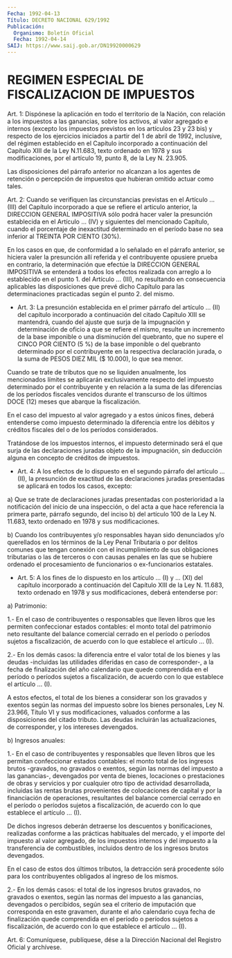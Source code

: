 ```yaml
---
Fecha: 1992-04-13
Título: DECRETO NACIONAL 629/1992
Publicación:
  Organismo: Boletín Oficial
  Fecha: 1992-04-14
SAIJ: https://www.saij.gob.ar/DN19920000629
---
```

# REGIMEN ESPECIAL DE FISCALIZACION DE IMPUESTOS

<a id="1"></a>
Art.  1:  Dispónese la aplicación en todo el territorio de la Nación, con relación  a  los  impuestos  a las ganancias, sobre los activos,  al  valor  agregado  e  internos (excepto  los  impuestos previstos  en  los  artículos  23  y 23  bis)  y  respecto  de  los ejercicios iniciados a partir del 1  de  abril  de 1992, inclusive, del régimen establecido en el Capítulo incorporado  a  continuación del Capítulo XIII de la Ley N.11.683, texto ordenado en  1978 y sus modificaciones,  por  el artículo 19, punto 8, de la Ley N.  23.905.

Las disposiciones del  párrafo  anterior no alcanzan a los agentes de retención o percepción de impuestos  que hubieran omitido actuar como tales.

<a id="2"></a>
Art. 2: Cuando se verifiquen las circunstancias previstas en el Artículo  ...  (III)  del  Capítulo incorporado a que se refiere el articulo  anterior,  la DIRECCION  GENERAL  IMPOSITIVA  sólo  podrá hacer  valer la presunción  establecida  en  el Artículo ... (IV) y siguientes  del  mencionado  Capítulo,  cuando  el   porcentaje  de inexactitud  determinado  en  el  período  base no sea inferior  al TREINTA POR CIENTO (30%).

En los casos en que, de conformidad a lo señalado  en  el  párrafo anterior,  se  hiciera  valer  la  presunción  allí  referida  y el contribuyente  opusiere  prueba  en contrario, la determinación que efectúe la DIRECCION GENERAL IMPOSITIVA  se  entenderá  a todos los efectos realizada con arreglo a lo establecido en el punto  1.  del Artículo  ...  (III),  no resultando en consecuencia aplicables las disposiciones que prevé  dicho  Capítulo  para  las determinaciones practicadas según el punto 2. del mismo.

<a id="3"></a>
* Art. 3: La presunción establecida en el primer párrafo del artículo ... (II) del capítulo incorporado a continuación del citado Capítulo XIII se mantendrá, cuando del ajuste que surja de la impugnación y determinación de oficio a que se refiere el mismo, resulte un incremento de la base imponible o una disminución del quebranto, que no supere el CINCO POR CIENTO (5 %) de la base imponible o del quebranto determinado por el contribuyente en la respectiva declaración jurada, o la suma de PESOS DIEZ MIL ($ 10.000), lo que sea menor.

Cuando se trate de tributos que no se liquiden anualmente, los mencionados límites se aplicarán exclusivamente respecto del impuesto determinado por el contribuyente y en relación a la suma de las diferencias de los períodos fiscales vencidos durante el transcurso de los últimos DOCE (12) meses que abarque la fiscalización.

En el caso del impuesto al valor agregado y a estos únicos fines, deberá entenderse como impuesto determinado la diferencia entre los débitos y créditos fiscales del o de los períodos considerados.

Tratándose de los impuestos internos, el impuesto determinado será el que surja de las declaraciones juradas objeto de la impugnación, sin deducción alguna en concepto de créditos de impuestos.

<a id="4"></a>
* Art. 4: A los efectos de lo dispuesto en el segundo párrafo del artículo ... (II), la presunción de exactitud de las declaraciones juradas presentadas se aplicará en todos los casos, excepto:

a) Que se trate de declaraciones juradas presentadas con posterioridad a la notificación del inicio de una inspección, o del acta a que hace referencia la primera parte, párrafo segundo, del inciso b) del artículo 100 de la Ley N. 11.683, texto ordenado en 1978 y sus modificaciones.

b) Cuando los contribuyentes y/o responsables hayan sido denunciados y/o querellados en los términos de la Ley Penal Tributaria o por delitos comunes que tengan conexión con el incumplimiento de sus obligaciones tributarias o las de terceros o con causas penales en las que se hubiere ordenado el procesamiento de funcionarios o ex-funcionarios estatales.

<a id="5"></a>
* Art. 5: A los fines de lo dispuesto en los artículo ... (I) y ... (XI) del capítulo incorporado a continuación del Capítulo XIII de la Ley N. 11.683, texto ordenado en 1978 y sus modificaciones, deberá entenderse por:

a) Patrimonio:

1.- En el caso de contribuyentes o responsables que lleven libros que les permiten confeccionar estados contables: el monto total del patrimonio neto resultante del balance comercial cerrado en el período o períodos sujetos a fiscalización, de acuerdo con lo que establece el artículo ... (I).

2.- En los demás casos: la diferencia entre el valor total de los bienes y las deudas -incluidas las utilidades diferidas en caso de corresponder-, a la fecha de finalización del año calendario que quede comprendida en el período o períodos sujetos a fiscalización, de acuerdo con lo que establece el artículo ... (I).

A estos efectos, el total de los bienes a considerar son los gravados y exentos según las normas del impuesto sobre los bienes personales, Ley N. 23.966, Título VI y sus modificaciones, valuados conforme a las disposiciones del citado tributo. Las deudas incluirán las actualizaciones, de corresponder, y los intereses devengados.

b) Ingresos anuales:

1.- En el caso de contribuyentes y responsables que lleven libros que les permitan confeccionar estados contables: el monto total de los ingresos brutos -gravados, no gravados o exentos, según las normas del impuesto a las ganancias-, devengados por venta de bienes, locaciones o prestaciones de obras y servicios y por cualquier otro tipo de actividad desarrollada, incluidas las rentas brutas provenientes de colocaciones de capital y por la financiación de operaciones, resultantes del balance comercial cerrado en el período o períodos sujetos a fiscalización, de acuerdo con lo que establece el artículo ... (I).

De dichos ingresos deberán detraerse los descuentos y bonificaciones, realizadas conforme a las prácticas habituales del mercado, y el importe del impuesto al valor agregado, de los impuestos internos y del impuesto a la transferencia de combustibles, incluidos dentro de los ingresos brutos devengados.

En el caso de estos dos últimos tributos, la detracción será procedente sólo para los contribuyentes obligados al ingreso de los mismos.

2.- En los demás casos: el total de los ingresos brutos gravados, no gravados o exentos, según las normas del impuesto a las ganancias, devengados o percibidos, según sea el criterio de imputación que corresponda en este gravamen, durante el año calendario cuya fecha de finalización quede comprendida en el período o períodos sujetos a fiscalización, de acuerdo con lo que establece el artículo ... (I).

<a id="6"></a>
Art.  6: Comuníquese, publíquese, dése a la Dirección Nacional del Registro Oficial y archívese.